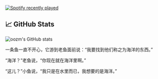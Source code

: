 [![Spotify recently played](https://spotify-recently-played-readme.vercel.app/api?user=jeffreyca16)](https://open.spotify.com/user/jeffreyca16)

## 📈 GitHub Stats

![oozm's GitHub stats](https://github-readme-stats.vercel.app/api?username=oozm&show_icons=true&theme=radical)

一条鱼一直不开心，它游到老鱼面前说：“我要找到他们称之为海洋的东西。”

“海洋？”老鱼说，“你现在就在海洋里啊。”

“这儿？”小鱼说，“我只是在水里而已，我想要的是海洋。”
